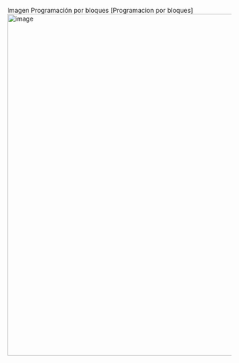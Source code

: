 Imagen Programación por bloques
[Programacion por bloques]<img width="1366" height="768" alt="image" src="https://github.com/user-attachments/assets/4b5f0b3c-825a-47be-afde-4f4571bb38bd" />

